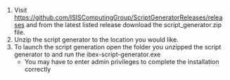 1. Visit https://github.com/ISISComputingGroup/ScriptGeneratorReleases/releases and from the latest listed release download the script_generator.zip file.
1. Unzip the script generator to the location you would like.
1. To launch the script generation open the folder you unzipped the script generator to and run the ibex-script-generator.exe
    * You may have to enter admin privileges to complete the installation correctly
